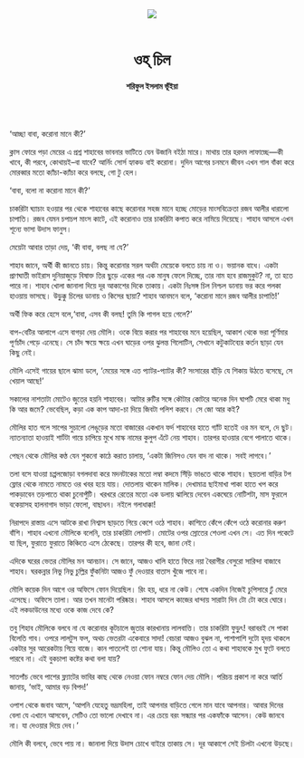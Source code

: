 <div align=center>
<img src=https://images.prothomalo.com/prothomalo-bangla%2F2020-10%2Fd9feb011-fc3c-4348-b641-050d73d094b4%2FShoriful_Islam_Bhuia.png?rect=0%2C470%2C947%2C497&w=1200&ar=40%3A21&auto=format%2Ccompress&ogImage=true&mode=crop&overlay=&overlay_position=bottom&overlay_width_pct=1 />
<br><br>
<h1>ওহ্​ চিল</h1> 
<h4>শরিফুল ইসলাম ভূঁইয়া</h4>
<br><br>
</div>

‘আচ্ছা বাবা, করোনা মানে কী?’

ক্লাস ফোরে পড়া মেয়ের এ প্রশ্ন শাহাবের ভাবনার ভাটিতে যেন উজানি বইঠা মারে। মাথায় তার হরদম লাফাচ্ছে—কী খাবে, কী পরবে, কোথায়ই–বা যাবে? আর্নিং সোর্স হ্যাকড বাই করোনা। দুদিন আগের চনমনে জীবন এখন গাল বাঁকা করে মোরব্বার মতো ক্যাঁচা-ক্যাঁচা করে বলছে, গো টু হেল।

‘বাবা, বলো না করোনা মানে কী?’

চাকরিটা ঘ্যাচাং হওয়ার পর থেকে শাহাবের কাছে করোনার সহজ মানে হচ্ছে মোড়ের মাংসবিক্রেতা রজব আলীর ধারালো চাপাতি। রজব যেমন চপাচপ মাংস কাটে, এই করোনাও তার চাকরিটা কপাত করে নামিয়ে দিয়েছে। শাহাব আসলে এখন শূন্যে ভাসা উদাস ফানুস।

মেয়েটা আবার তাড়া দেয়, ‘কী বাবা, বলছ না যে?’

শাহাব জানে, অর্থী কী জানতে চায়। কিন্তু করোনার সরল অর্থটা মেয়েকে বলতে চায় না ও। ভয়ানক বাধে। একটা প্রাণঘাতী ভাইরাস দুনিয়াজুড়ে বিষাক্ত তির ছুড়ে একের পর এক মানুষ ফেলে দিচ্ছে, তার নাম হবে রাজমুকুট? না, তা হতে পারে না। শাহাব খোলা জানালা দিয়ে দূর আকাশের দিকে তাকায়। একটা নিঃসঙ্গ চিল নিশ্চল ডানায় ভর করে পলকা হাওয়ায় ভাসছে। উড়ুক্কু চিলের ডানায় ও কিসের ছায়া? শাহাব আনমনে বলে, ‘করোনা মানে রজব আলীর চাপাতি!’

অর্থী ফিক করে হেসে বলে,‘বাবা, এসব কী বলছ! তুমি কি পাগল হয়ে গেলে?’

বাপ-বেটির আলাপে এসে বাগড়া দেয় মৌলি। ওকে বিয়ে করার পর শাহাবের মনে হয়েছিল, আকাশ থেকে ভরা পূর্ণিমার পূর্ণচাঁদ পেড়ে এনেছে। সে চাঁদ ক্ষয়ে ক্ষয়ে এখন ঘাড়ের ওপর ঝুলন্ত গিলোটিন, সেখানে কটুকাটব্যের কর্তন ছাড়া যেন কিছু নেই।

মৌলি এসেই গায়ের ছালে ঝামা ডলে, ‘মেয়ের সঙ্গে এত প্যাটর-প্যাটর কী? সংসারের হাঁড়ি যে শিকায় উঠতে বসেছে, সে খেয়াল আছে!’

সকালের নাশতাটা মোটেও জুতের হয়নি শাহাবের। আটার রুটির সঙ্গে কৌটার কোটরে অনেক দিন ঘাপটি মেরে থাকা মধু কি আর জমে? ভেবেছিল, কড়া এক কাপ আদা-চা দিয়ে জিবটা পলিশ করবে। সে জো আর কই?

মৌলির হাত গলে সাপের সুচালো লেঙুড়ের মতো বাজারের একখান ফর্দ শাহাবের হাতে গ্যাঁট হতেই ওর মন বলে, দে ছুট। ন্যাতন্যাতা হাওয়াই শার্টটা গায়ে চাপিয়ে মুখে মাস্ক নামের কুলুপ এঁটে নেয় শাহাব। তারপর হাওয়ার বেগে পালাতে থাকে।

পেছন থেকে মৌলির কণ্ঠ যেন শুকনো কাঠে করাত চালায়, ‘একটা জিনিসও যেন বাদ না থাকে। সবই লাগবে।’

তলা বসে যাওয়া চপ্পলজোড়া বগলদাবা করে মদনটাকের মতো লম্বা কদমে সিঁড়ি ভাঙতে থাকে শাহাব। ছয়তলা বাড়ির টপ ফ্লোর থেকে নামতে নামতে ওর খবর হয়ে যায়। দোতলায় থাকেন মালিক। দেখামাত্র ছাইমাখা পাকা হাতে খপ করে পাকড়াবেন তড়পাতে থাকা চুনোপুঁটি। খরখরে রেতের মতো এক ডলায় ঝালিয়ে দেবেন একঘেয়ে নোটিশটা, মাস ফুরালে বকেয়াসহ হালনাগাদ ভাড়া ফেলো, বাছাধন। নইলে গলাধাক্কা!

নিরাপদে রাস্তায় এসে আটকে রাখা নিশ্বাস ছাড়তে গিয়ে কেশে ওঠে শাহাব। কাশিতে কেঁপে কেঁপে ওঠে করোনার করুণ বাঁশি। শাহাব এখনো মৌলিকে বলেনি, তার চাকরিটা লোপাট। মোটের ওপর স্রোতের শেওলা এখন সে। এত দিন পকেটে যা ছিল, ফুরাতে ফুরাতে কিঞ্চিতে এসে ঠেকেছে। তারপর কী হবে, জানা নেই।

এদিকে ঘরের ভেতর মৌলির মন আনচান। সে জানে, আজও খালি হাতে ফিরে নয়া বৈরাগীর বেসুরো সারিন্দা বাজাবে শাহাব। ঘরকন্নার নিভু নিভু চুল্লির ফুঁকনিটা আজও ফুঁ দেওয়ার বাতাস খুঁজে পাবে না।

মৌলি কয়েক দিন আগে ওর অফিসে ফোন দিয়েছিল। রিং হয়, ধরে না কেউ। শেষে একদিন নিজেই চুপিসারে ঢুঁ মেরে এসেছে। অফিসে তালা। আর তখন মানেটা পরিষ্কার। শাহাব আসলে কাজের ধান্দায় সারাটা দিন টো টো করে ঘোরে। এই লকডাউনের মধ্যে ওকে কাজ দেবে কে?

তবু শিহাব মৌলিকে বলবে না যে করোনার কূটচালে জুতার কারখানায় লালবাত্তি। তার চাকরিটা ফুড়ুৎ! বরাবরই সে পাকা বিলেতি গাব। ওপরে লালটুস ফল, অথচ ভেতরটা একেবারে সাদা! বেচারা আজও বুঝল না, পাশাপাশি দুটো হৃদয় থাকলে একটার সুর আরেকটায় গিয়ে বাজে। কান পাতলেই তা শোনা যায়। কিন্তু মৌলিও তো এ কথা শাহাবকে মুখ ফুটে বলতে পারবে না। এই বুকচাপা কষ্টের কথা বলা যায়?

সাতপাঁচ ভেবে পাশের ফ্ল্যাটের ভাবির কাছ থেকে নেওয়া ফোন নম্বরে ফোন দেয় মৌলি। পরিচয় প্রকাশ না করে আর্তি জানায়, ‘ভাই, আমার বড় বিপদ!’

ওপাশ থেকে জবাব আসে, ‘আপনি যেহেতু ভদ্রমহিলা, তাই আপনার বাড়িতে গেলে মান যাবে আপনার। আবার দিনের বেলা যে এখানে আসবেন, সেটিও তো ভালো দেখাবে না। এর চেয়ে বরং সন্ধ্যার পর একফাঁকে আসেন। কেউ জানবে না। যা দেওয়ার দিয়ে দেব।’

মৌলি কী বলবে, ভেবে পায় না। জানালা দিয়ে উদাস চোখে বাইরে তাকায় সে। দূর আকাশে সেই চিলটা এখনো উড়ছে।

